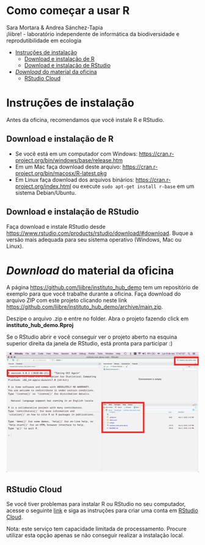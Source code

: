 Como começar a usar R
================
Sara Mortara & Andrea Sánchez-Tapia <br> ¡liibre\! - laboratório
independente de informática da biodiversidade e reprodutibilidade em
ecologia

  - [Instruções de instalação](#instruções-de-instalação)
      - [Download e instalação de R](#download-e-instalação-de-r)
      - [Download e instalação de
        RStudio](#download-e-instalação-de-rstudio)
  - [*Download* do material da
    oficina](#download-do-material-da-oficina)
      - [RStudio Cloud](#rstudio-cloud)

# Instruções de instalação

Antes da oficina, recomendamos que você instale R e RStudio.

## Download e instalação de R

  - Se você está em um computador com Windows:
    <https://cran.r-project.org/bin/windows/base/release.htm>
  - Em um Mac faça download deste arquivo:
    <https://cran.r-project.org/bin/macosx/R-latest.pkg>
  - Em Linux faça download dos arquivos binários:
    <https://cran.r-project.org/index.html> ou execute `sudo apt-get
    install r-base` em um sistema Debian/Ubuntu.

## Download e instalação de RStudio

Faça download e instale RStudio desde
<https://www.rstudio.com/products/rstudio/download/#download>. Buque a
versão mais adequada para seu sistema operativo (Windows, Mac ou Linux).

# *Download* do material da oficina

A página <https://github.com/liibre/instituto_hub_demo> tem um
repositório de exemplo para que você trabalhe durante a oficina. Faça
download do arquivo ZIP com este projeto clicando neste link
<https://github.com/liibre/instituto_hub_demo/archive/main.zip>.

Deszipe o arquivo .zip e entre no folder. Abra o projeto fazendo click
em **instituto\_hub\_demo.Rproj**

Se o RStudio abrir e você conseguir ver o projeto aberto na esquina
superior direita da janela de RStudio, está pronta para participar :)

<img src="figs/rstudio.png" width="1280" />

## RStudio Cloud

Se você tiver problemas para instalar R ou RStudio no seu computador,
acesse o seguinte [link](https://rstudio.cloud/project/1878325) e siga
as instruções para criar uma conta em [RStudio
Cloud](https://rstudio.cloud/).

Nota: este serviço tem capacidade limitada de processamento. Procure
utilizar esta opção apenas se não conseguir realizar a instalação local.
